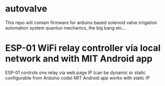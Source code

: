 # autovalve
This repo will contain firmware for arduino based solenoid valve irrigation automation system quantun mechanics, the big bang etc...

# ESP-01 WiFi relay controller via local network and with MIT Android app
ESP-01 controls one relay via web page IP (can be dynamic or static configurable from Arduino code)
MIT Android app works with static IP
